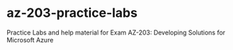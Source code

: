 # az-203-practice-labs
 Practice Labs and help material for Exam AZ-203: Developing Solutions for Microsoft Azure
